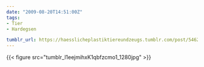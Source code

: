 ```yaml
---
date: "2009-08-20T14:51:00Z"
tags:
- Tier
- Hardegsen

tumblr_url: https://haesslicheplastiktiereundzeugs.tumblr.com/post/546284068
---
```

{{< figure src="tumblr_l1eejmihxK1qbfzcmo1_1280jpg" >}} 
